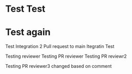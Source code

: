 # Test Test
# Test again
Test Integration 2
Pull request to main
Itegratin
Test

Testing reviewer
Testing PR reviewer
Testing PR reviewr2

Testing PR reviewer3
changed based on comment
